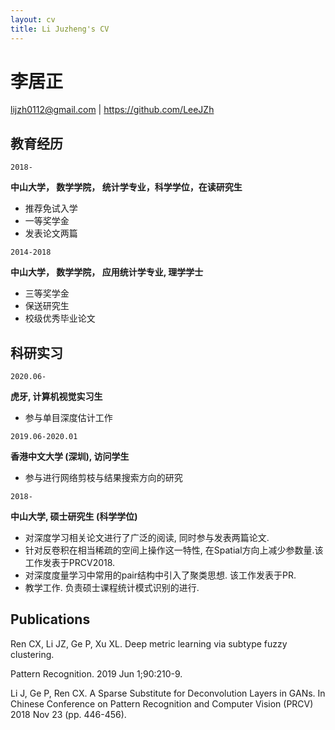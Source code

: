 ```yaml
---
layout: cv
title: Li Juzheng's CV
---
```

# 李居正

<div id="webaddress">
<a href="lijzh0112@gmail.com">lijzh0112@gmail.com</a>
| <a href="https://github.com/LeeJZh">https://github.com/LeeJZh</a>
</div>


## 教育经历

`2018-`

__中山大学， 数学学院， 统计学专业，科学学位，在读研究生__

- 推荐免试入学
- 一等奖学金
- 发表论文两篇

`2014-2018`

__中山大学， 数学学院， 应用统计学专业, 理学学士__

- 三等奖学金
- 保送研究生
- 校级优秀毕业论文

## 科研实习

`2020.06-`

__虎牙, 计算机视觉实习生__

- 参与单目深度估计工作

`2019.06-2020.01`

__香港中文大学 (深圳), 访问学生__

- 参与进行网络剪枝与结果搜索方向的研究

`2018-`

__中山大学, 硕士研究生 (科学学位)__

- 对深度学习相关论文进行了广泛的阅读, 同时参与发表两篇论文.
- 针对反卷积在相当稀疏的空间上操作这一特性, 在Spatial方向上减少参数量.该工作发表于PRCV2018.
- 对深度度量学习中常用的pair结构中引入了聚类思想. 该工作发表于PR.
- 教学工作. 负责硕士课程统计模式识别的进行. 

## Publications

Ren CX, Li JZ, Ge P, Xu XL. Deep metric learning via subtype fuzzy clustering. 

Pattern Recognition. 2019 Jun 1;90:210-9.

Li J, Ge P, Ren CX. A Sparse Substitute for Deconvolution Layers in GANs. 
In Chinese Conference on Pattern Recognition and Computer Vision (PRCV) 2018 Nov 23 (pp. 446-456). 


